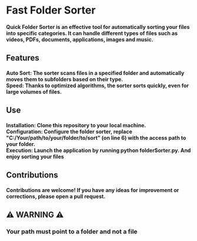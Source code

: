 <h1>Fast Folder Sorter</h1>
<h4>Quick Folder Sorter is an effective tool for automatically sorting your files into specific categories. It can handle different types of files such as videos, PDFs, documents, applications, images and music.</h4>

<h2>Features</h2>

<h4>Auto Sort: The sorter scans files in a specified folder and automatically moves them to subfolders based on their type. <br>
    Speed: Thanks to optimized algorithms, the sorter sorts quickly, even for large volumes of files.</h4>

<h2>Use</h2>
<h4>Installation: Clone this repository to your local machine. <br>
    Configuration: Configure the folder sorter, replace "C:/Your/path/to/your/folder/to/sort" (on line 6) with the access path to your folder. <br>
    Execution: Launch the application by running python folderSorter.py. And enjoy sorting your files</h4>

<h2>Contributions</h2>

<h4>Contributions are welcome! If you have any ideas for improvement or corrections, please open a pull request.</h4>


<h2>⚠️ WARNING ⚠️</h2>

<h3>Your path must point to a folder and not a file</h3>

